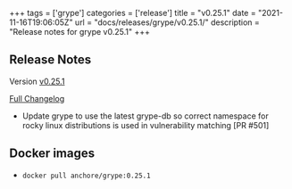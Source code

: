 +++
tags = ['grype']
categories = ['release']
title = "v0.25.1"
date = "2021-11-16T19:06:05Z"
url = "docs/releases/grype/v0.25.1/"
description = "Release notes for grype v0.25.1"
+++

## Release Notes

Version [v0.25.1](https://github.com/anchore/grype/releases/tag/v0.25.1)

[Full Changelog](https://github.com/anchore/grype/compare/v0.25.0...)
- Update grype to use the latest grype-db so correct namespace for rocky linux distributions is used in vulnerability matching [PR #501]

## Docker images

- `docker pull anchore/grype:0.25.1`
